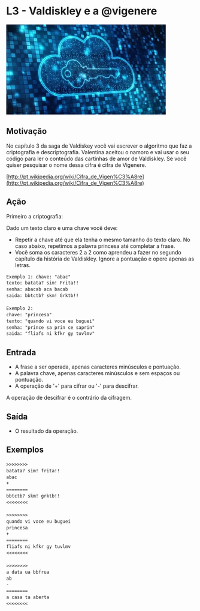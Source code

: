 # L3 - Valdiskley e a @vigenere

![_](cover.jpg)

## Motivação

No capítulo 3 da saga de Valdiskey você vai escrever o algoritmo que faz a criptografia e descriptografia. Valentina aceitou o namoro e vai usar o seu código para ler o conteúdo das cartinhas de amor de Valdiskley. Se você quiser pesquisar o nome dessa cifra é cifra de Vigenere.

[http://pt.wikipedia.org/wiki/Cifra_de_Vigen%C3%A8re](http://pt.wikipedia.org/wiki/Cifra_de_Vigen%C3%A8re)

## Ação

Primeiro a criptografia:

Dado um texto claro e uma chave você deve:

- Repetir a chave até que ela tenha o mesmo tamanho do texto claro. No caso abaixo, repetimos a palavra princesa até completar a frase.  
- Você soma os caracteres 2 a 2 como aprendeu a fazer no segundo capítulo da história de Valdiskley. Ignore a pontuação e opere apenas as letras.

```txt
Exemplo 1: chave: "abac"  
texto: batata? sim! Frita!!  
senha: abacab aca bacab  
saida: bbtctb? skm! Grktb!!

Exemplo 2:  
chave: "princesa"  
texto: "quando vi voce eu buguei"  
senha: "prince sa prin ce saprin"  
saida: "fliafs ni kfkr gy tuvlmv"
```

## Entrada

- A frase a ser operada, apenas caracteres minúsculos e pontuação.
- A palavra chave, apenas caracteres minúsculos e sem espaços ou pontuação.
- A operação de '+' para cifrar ou '-' para descifrar.

A operação de descifrar é o contrário da cifragem.

## Saída

- O resultado da operação.

## Exemplos

``` txt
>>>>>>>>
batata? sim! frita!!
abac
+
========
bbtctb? skm! grktb!!
<<<<<<<<

>>>>>>>>
quando vi voce eu buguei
princesa
+
========
fliafs ni kfkr gy tuvlmv
<<<<<<<<

>>>>>>>>
a data ua bbfrua
ab
-
========
a casa ta aberta
<<<<<<<<
```
